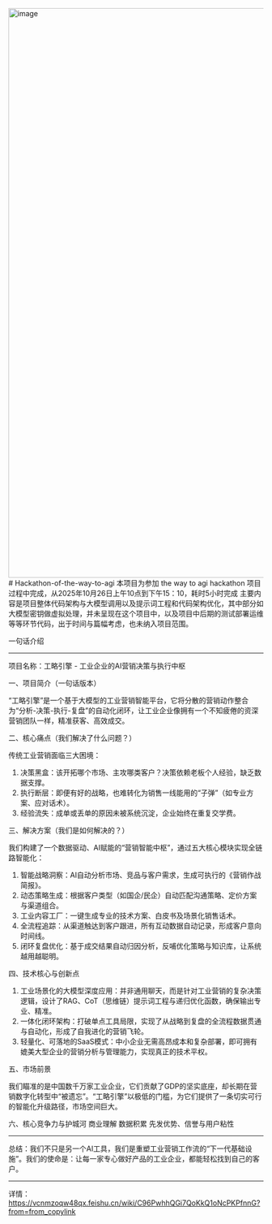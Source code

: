 <img width="1650" height="1122" alt="image" src="https://github.com/user-attachments/assets/9d62f1e5-c665-4653-8c69-507a7e651ab7" /># Hackathon-of-the-way-to-agi
本项目为参加 the way to agi hackathon 项目过程中完成，从2025年10月26日上午10点到下午15：10，耗时5小时完成
主要内容是项目整体代码架构与大模型调用以及提示词工程和代码架构优化，其中部分如大模型密钥做虚拟处理，并未呈现在这个项目中，以及项目中后期的测试部署运维等等环节代码，出于时间与篇幅考虑，也未纳入项目范围。

一句话介绍

---

项目名称：工略引擎 - 工业企业的AI营销决策与执行中枢

一、项目简介（一句话版本）

“工略引擎”是一个基于大模型的工业营销智能平台，它将分散的营销动作整合为“分析-决策-执行-复盘”的自动化闭环，让工业企业像拥有一个不知疲倦的资深营销团队一样，精准获客、高效成交。

二、核心痛点（我们解决了什么问题？）

传统工业营销面临三大困境：
1. 决策黑盒：该开拓哪个市场、主攻哪类客户？决策依赖老板个人经验，缺乏数据支撑。
2. 执行断层：即便有好的战略，也难转化为销售一线能用的“子弹”（如专业方案、应对话术）。
3. 经验流失：成单或丢单的原因未被系统沉淀，企业始终在重复交学费。
  
三、解决方案（我们是如何解决的？）

我们构建了一个数据驱动、AI赋能的“营销智能中枢”，通过五大核心模块实现全链路智能化：

1. 智能战略洞察：AI自动分析市场、竞品与客户需求，生成可执行的《营销作战简报》。
2. 动态策略生成：根据客户类型（如国企/民企）自动匹配沟通策略、定价方案与渠道组合。
3. 工业内容工厂：一键生成专业的技术方案、白皮书及场景化销售话术。
4. 全流程追踪：从渠道触达到客户跟进，所有互动数据自动记录，形成客户意向时间线。
5. 闭环复盘优化：基于成交结果自动归因分析，反哺优化策略与知识库，让系统越用越聪明。
  
四、技术核心与创新点

1. 工业场景化的大模型深度应用：并非通用聊天，而是针对工业营销的复杂决策逻辑，设计了RAG、CoT（思维链）提示词工程与递归优化函数，确保输出专业、精准。
2. 一体化闭环架构：打破单点工具局限，实现了从战略到复盘的全流程数据贯通与自动化，形成了自我进化的营销飞轮。
3. 轻量化、可落地的SaaS模式：中小企业无需高昂成本和复杂部署，即可拥有媲美大型企业的营销分析与管理能力，实现真正的技术平权。
  
五、市场前景

我们瞄准的是中国数千万家工业企业，它们贡献了GDP的坚实底座，却长期在营销数字化转型中“被遗忘”。“工略引擎”以极低的门槛，为它们提供了一条切实可行的智能化升级路径，市场空间巨大。


六、核心竞争力与护城河
商业理解
数据积累
先发优势、信誉与用户粘性

---

总结：我们不只是另一个AI工具，我们是重塑工业营销工作流的“下一代基础设施”。我们的使命是：让每一家专心做好产品的工业企业，都能轻松找到自己的客户。


---
详情：
https://vcnmzoqw48qx.feishu.cn/wiki/C96PwhhQGi7QoKkQ1oNcPKPfnnG?from=from_copylink

